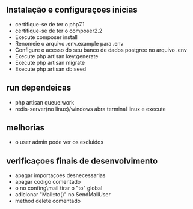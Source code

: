 ## Instalação e configuraçoes inicias
* certifique-se de ter o php7.1
* certifique-se de ter o composer2.2
* Execute composer install
* Renomeie o arquivo .env.example para .env
* Configure o acesso do seu banco de dados postgree no arquivo .env
* Execute php artisan key:generate
* Execute php artisan migrate
* Execute php artisan db:seed

## run dependeicas
* php artisan queue:work
* redis-server(no linux)/windows abra terminal linux e execute


## melhorias
* o user admin pode ver os excluidos

## verificaçoes finais de desenvolvimento
* apagar importaçoes desnecessarias
* apagar codigo comentado
* o no confing\mail tirar o "to" global
* adicionar "Mail::to()" no SendMailUser
* method delete comentado



